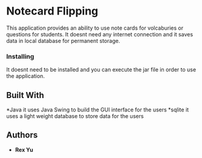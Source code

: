 # Notecard Flipping

This application provides an ability to use note cards for volcaburies or questions for students. It doesnt need any internet connection and it saves data in local database for permanent storage. 

### Installing

It doesnt need to be installed and you can execute the jar file in order to use the application. 

## Built With

*Java it uses Java Swing to build the GUI interface for the users
*sqlite it uses a light weight database to store data for the users



## Authors

* **Rex Yu** 
